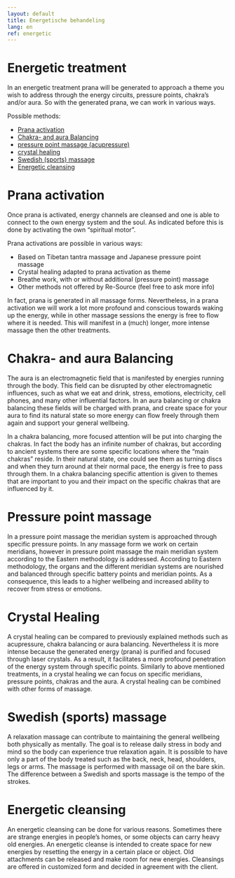 ```yaml
---
layout: default
title: Energetische behandeling
lang: en
ref: energetic
---
```

# Energetic treatment 

In an energetic treatment prana will be generated to approach a theme you wish to address through the energy circuits, pressure points, chakra’s and/or aura. So with the generated prana, we can work in various ways.   

Possible methods: 

* <a href="#PranaActivaties">Prana activation</a>  
* <a href="#ChakraAuraBalancing">Chakra- and aura Balancing </a>  
* <a href="#DrukpuntMassage">pressure point massage (acupressure)  </a> 
* <a href="#KristalBehandeling">crystal healing </a>
* <a href="#ZweedseMassage">Swedish (sports) massage</a>
* <a href="#EnergetischeZuivering">Energetic cleansing</a>


<h1 id="PranaActivaties"> Prana activation </h1>

Once prana is activated, energy channels are cleansed and one is able to connect to the own energy system and the soul. As indicated before this is done by activating the own “spiritual motor”.  
  


Prana activations are possible in various ways:

* Based on Tibetan tantra massage and Japanese pressure point massage
* Crystal healing adapted to prana activation as theme
* Breathe work, with or without additional (pressure point) massage 
* Other methods not offered by Re-Source (feel free to ask more info)


In fact, prana is generated in all massage forms. Nevertheless, in a prana activation we will work a lot more profound and conscious towards waking up the energy, while in other massage sessions the energy is free to flow where it is needed. This will manifest in a (much) longer, more intense massage then the other treatments. 
 


<h1 id="ChakraAuraBalancing"> Chakra- and aura Balancing </h1>

The aura is an electromagnetic field that is manifested by energies running through the body. This field can be disrupted by other electromagnetic influences, such as what we eat and drink, stress, emotions, electricity, cell phones, and many other influential factors. In an aura balancing or chakra balancing these fields will be charged with prana, and create space for your aura to find its natural state so more energy can flow freely through them again and support your general wellbeing.

In a chakra balancing, more focused attention will be put into charging the chakras. In fact the body has an infinite number of chakras, but according to ancient systems there are some specific locations where the “main chakras” reside. In their natural state, one could see them as turning discs and when they turn around at their normal pace, the energy is free to pass through them. In a chakra balancing specific attention is given to themes that are important to you and their impact on the specific chakras that are influenced by it. 

<h1 id="DrukpuntMassage"> Pressure point massage </h1>

In a pressure point massage the meridian system is approached through specific pressure points. In any massage form we work on certain meridians, however in pressure point massage the main meridian system according to the Eastern methodology is addressed. According to Eastern methodology, the organs and the different meridian systems are nourished and balanced through specific battery points and meridian points. As a consequence, this leads to a higher wellbeing and increased ability to recover from stress or emotions.     


<h1 id="KristalBehandeling"> Crystal Healing </h1>

A crystal healing can be compared to previously explained methods such as acupressure, chakra balancing or aura balancing. Nevertheless it is more intense because the generated energy (prana) is purified and focused through laser crystals. As a result, it facilitates a more profound penetration of the energy system through specific points. Similarly to above mentioned treatments, in a crystal healing we can focus on specific meridians, pressure points, chakras and the aura. A crystal healing can be combined with other forms of massage.   


<h1 id="ZweedseMassage"> Swedish (sports) massage </h1>

A relaxation massage can contribute to maintaining the general wellbeing both physically as mentally. The goal is to release daily stress in body and mind so the body can experience true relaxation again. It is possible to have only a part of the body treated such as the back, neck, head, shoulders, legs or arms. The massage is performed with massage oil on the bare skin. The difference between a Swedish and sports massage is the tempo of the strokes.


<h1 id="EnergetischeZuivering">Energetic cleansing</h1>

An energetic cleansing can be done for various reasons. Sometimes there are strange energies in people’s homes, or some objects can carry heavy old energies. An energetic cleanse is intended to create space for new energies by resetting the energy in a certain place or object. Old attachments can be released and make room for new energies. Cleansings are offered in customized form and decided in agreement with the client. 
